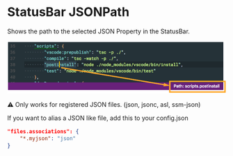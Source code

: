 # StatusBar JSONPath

Shows the path to the selected JSON Property in the StatusBar.

![JSONPath](./resources/jsonpath.png)

⚠️ Only works for registered JSON files. (json, jsonc, asl, ssm-json)

If you want to alias a JSON like file, add this to your config.json

```json
"files.associations": {
    "*.myjson": "json"
}
```
